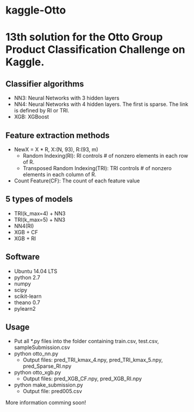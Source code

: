 # kaggle-Otto
# 13th solution for the Otto Group Product Classification Challenge on Kaggle.  

## Classifier algorithms 
* NN3: Neural Networks with 3 hidden layers  
* NN4: Neural Networks with 4 hidden layers. The first is sparse. The link is defined by RI or TRI.
* XGB: XGBoost

## Feature extraction methods  
* NewX = X * R,  X:(N, 93), R:(93, m)  
    * Random Indexing(RI): RI controls # of nonzero elements in each row of R.  
    * Transposed Random Indexing(TRI): TRI controls # of nonzero elements in each column of R.  
* Count Feature(CF): The count of each feature value  

## 5 types of models   
* TRI(k_max=4) + NN3
* TRI(k_max=5) + NN3
* NN4(RI)
* XGB + CF
* XGB + RI

## Software
* Ubuntu 14.04 LTS
* python 2.7
* numpy
* scipy
* scikit-learn 
* theano 0.7
* pylearn2

## Usage
* Put all *.py files into the folder containing train.csv, test.csv, sampleSubmission.csv
* python otto_nn.py
    * Output files: pred_TRI_kmax_4.npy, pred_TRI_kmax_5.npy, pred_Sparse_RI.npy
* python otto_xgb.py
    * Output files: pred_XGB_CF.npy, pred_XGB_RI.npy
* python make_submission.py
    * Output file: pred005.csv

More information comming soon!
